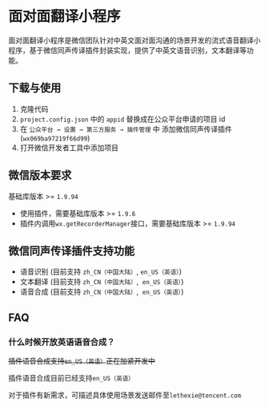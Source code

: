 # 面对面翻译小程序


面对面翻译小程序是微信团队针对中英文面对面沟通的场景开发的流式语音翻译小程序，基于微信同声传译插件封装实现，提供了中英文语音识别，文本翻译等功能。





## 下载与使用

1. 克隆代码
2. `project.config.json` 中的 `appid` 替换成在公众平台申请的项目 id
3. 在 `公众平台 → 设置 → 第三方服务 → 插件管理` 中 添加微信同声传译插件 (`wx069ba97219f66d99`)
4. 打开微信开发者工具中添加项目


## 微信版本要求

基础库版本 >= `1.9.94`

- 使用插件，需要基础库版本 >= `1.9.6`
- 插件内调用`wx.getRecorderManager`接口，需要基础库版本 >= `1.9.94`


## 微信同声传译插件支持功能

- 语音识别 (目前支持 `zh_CN（中国大陆）`,  `en_US（英语）`)
- 文本翻译 (目前支持 `zh_CN（中国大陆）`,  `en_US（英语）`)
- 语音合成 (目前支持 `zh_CN（中国大陆）`,  `en_US（英语）`)

## FAQ

### 什么时候开放英语语音合成？

~~插件语音合成支持`en_US（英语）`正在加紧开发中~~

插件语音合成目前已经支持`en_US（英语）`

对于插件有新需求，可描述具体使用场景发送邮件至`lethexie@tencent.com`


